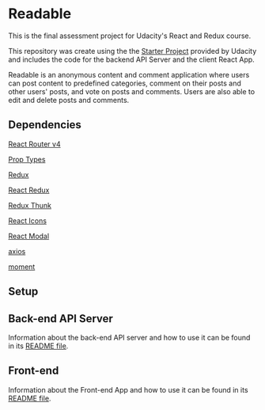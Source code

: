 # Readable

This is the final assessment project for Udacity's React and Redux course.

This repository was create using the the [Starter Project](https://github.com/udacity/reactnd-project-readable-starter) provided by Udacity and includes the code for the backend API Server and the client React App.

Readable is an anonymous content and comment application where users can post content to predefined categories, comment on their posts and other users' posts, and vote on posts and comments. Users are also able to edit and delete posts and comments.

## Dependencies
[React Router v4](https://github.com/ReactTraining/react-router)

[Prop Types](https://github.com/facebook/prop-types)

[Redux](https://github.com/reactjs/redux)

[React Redux](https://github.com/reactjs/react-redux)

[Redux Thunk](https://github.com/gaearon/redux-thunk)

[React Icons](https://github.com/gorangajic/react-icons)

[React Modal](https://github.com/reactjs/react-modal)

[axios](https://github.com/axios/axios)

[moment](https://github.com/moment/moment)

## Setup

## Back-end API Server

Information about the back-end API server and how to use it can be found in its [README file](api-server/README.md).

## Front-end

Information about the Front-end App and how to use it can be found in its [README file](frontend/README.md).
